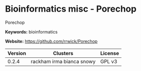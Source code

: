 # Bioinformatics misc - Porechop

Porechop

**Keywords:** bioinformatics

**Website:** <https://github.com/rrwick/Porechop>

| Version | Clusters | License |
| ------- | -------- | ------- |
| 0.2.4 | rackham irma bianca snowy | GPL v3 |
